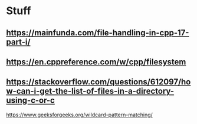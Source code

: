 # Stuff
https://mainfunda.com/file-handling-in-cpp-17-part-i/
--------------------
https://en.cppreference.com/w/cpp/filesystem
-------------------
https://stackoverflow.com/questions/612097/how-can-i-get-the-list-of-files-in-a-directory-using-c-or-c
--------------------
https://www.geeksforgeeks.org/wildcard-pattern-matching/
